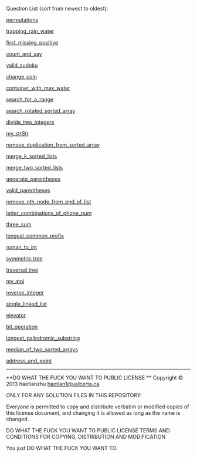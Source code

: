 

Question List (sort from newest to oldest):

[permutations](./permutations)

[trapping_rain_water](./trapping_rain_water)

[first_missing_positive](./first_missing_positive)

[count_and_say](./count_and_say)

[valid_sudoku](./valid_sudoku)

[change_coin](./change_coin)

[container_with_max_water](./container_with_max_water)

[search_for_a_range](./search_for_a_range)

[search_rotated_sorted_array](./search_rotated_sorted_array)

[divide_two_integers](./divide_two_integers)

[my_strStr](./my_strStr)

[remove_duplication_from_sorted_array](./remove_duplication_from_sorted_array)

[merge_k_sorted_lists](./merge_k_sorted_lists)

[merge_two_sorted_lists](./merge_two_sorted_lists)

[generate_parentheses](./generate_parentheses)

[valid_parentheses](./valid_parentheses)

[remove_nth_node_from_end_of_list](./remove_nth_node_from_end_of_list)

[letter_combinations_of_phone_num](./letter_combinations_of_phone_num)

[three_sum](./three_sum)

[longest_common_prefix](./longest_common_prefix)

[roman_to_int](./roman_to_int)

[symmetric tree](./symmetric%20tree)

[traversal tree](./traversal%20tree)

[my_atoi](./my_atoi)

[reverse_integer](./reverse_integer)

[single_linked_list](./single_linked_list)

[elevator](./elevator)

[bit_operation](./bit_operation)

[longest_palindromic_substring](./longest_palindromic_substring)

[median_of_two_sorted_arrays](./median_of_two_sorted_arrays)

[address_and_point](./address_and_point)



-------



**DO WHAT THE FUCK YOU WANT TO PUBLIC LICENSE **
Copyright © 2013 haotianzhu haotian1@ualberta.ca

ONLY FOR ANY SOLUTION FILES IN THIS REPOSITORY:

Everyone is permitted to copy and distribute verbatim or modified copies of this license document, and changing it is allowed as long as the name is changed.

DO WHAT THE FUCK YOU WANT TO PUBLIC LICENSE TERMS AND CONDITIONS FOR COPYING, DISTRIBUTION AND MODIFICATION

You just DO WHAT THE FUCK YOU WANT TO.